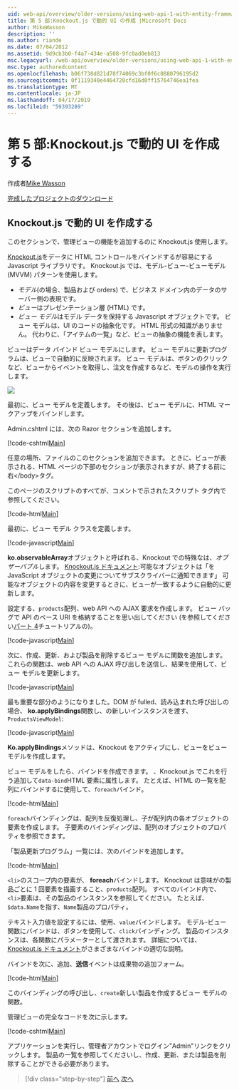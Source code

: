 ```yaml
---
uid: web-api/overview/older-versions/using-web-api-1-with-entity-framework-5/using-web-api-with-entity-framework-part-5
title: 第 5 部:Knockout.js で動的 UI の作成 |Microsoft Docs
author: MikeWasson
description: ''
ms.author: riande
ms.date: 07/04/2012
ms.assetid: 9d9cb3b0-f4a7-434e-a508-9fc0ad0eb813
msc.legacyurl: /web-api/overview/older-versions/using-web-api-1-with-entity-framework-5/using-web-api-with-entity-framework-part-5
msc.type: authoredcontent
ms.openlocfilehash: b06f738d821d78f74069c3bf0f6c0880796195d2
ms.sourcegitcommit: 0f1119340e4464720cfd16d0ff15764746ea1fea
ms.translationtype: MT
ms.contentlocale: ja-JP
ms.lasthandoff: 04/17/2019
ms.locfileid: "59393289"
---
```

# <a name="part-5-creating-a-dynamic-ui-with-knockoutjs"></a>第 5 部:Knockout.js で動的 UI を作成する

作成者[Mike Wasson](https://github.com/MikeWasson)

[完成したプロジェクトのダウンロード](http://code.msdn.microsoft.com/ASP-NET-Web-API-with-afa30545)

## <a name="creating-a-dynamic-ui-with-knockoutjs"></a>Knockout.js で動的 UI を作成する

このセクションで、管理ビューの機能を追加するのに Knockout.js 使用します。

[Knockout.js](http://knockoutjs.com/)をデータに HTML コントロールをバインドするが容易にする Javascript ライブラリです。 Knockout.js では、モデル-ビュー-ビューモデル (MVVM) パターンを使用します。

- *モデル*(の場合、製品および orders) で、ビジネス ドメイン内のデータのサーバー側の表現です。
- *ビュー*はプレゼンテーション層 (HTML) です。
- *ビュー モデル*はモデル データを保持する Javascript オブジェクトです。 ビュー モデルは、UI のコードの抽象化です。 HTML 形式の知識がありません。 代わりに、「アイテムの一覧」など、ビューの抽象の機能を表します。

ビューはデータ バインド ビュー モデルにします。 ビュー モデルに更新プログラムは、ビューで自動的に反映されます。 ビュー モデルは、ボタンのクリックなど、ビューからイベントを取得し、注文を作成するなど、モデルの操作を実行します。

![](using-web-api-with-entity-framework-part-5/_static/image1.png)

最初に、ビュー モデルを定義します。 その後は、ビュー モデルに、HTML マークアップをバインドします。

Admin.cshtml には、次の Razor セクションを追加します。

[!code-cshtml[Main](using-web-api-with-entity-framework-part-5/samples/sample1.cshtml)]

任意の場所、ファイルのこのセクションを追加できます。 ときに、ビューが表示される、HTML ページの下部のセクションが表示されますが、終了する前に右&lt;/body&gt;タグ。

このページのスクリプトのすべてが、コメントで示されたスクリプト タグ内で参照してください。

[!code-html[Main](using-web-api-with-entity-framework-part-5/samples/sample2.html)]

最初に、ビュー モデル クラスを定義します。

[!code-javascript[Main](using-web-api-with-entity-framework-part-5/samples/sample3.js)]

**ko.observableArray**オブジェクトと呼ばれる、Knockout での特殊なは、*オブザーバブル*します。 [Knockout.js ドキュメント](http://knockoutjs.com/documentation/observables.html):可能なオブジェクトは「を JavaScript オブジェクトの変更についてサブスクライバーに通知できます」 可能なオブジェクトの内容を変更するときに、ビューが一致するように自動的に更新します。

設定する、`products`配列、web API への AJAX 要求を作成します。 ビュー バッグで API のベース URI を格納することを思い出してください (を参照してください[パート 4](using-web-api-with-entity-framework-part-4.md)チュートリアルの)。

[!code-javascript[Main](using-web-api-with-entity-framework-part-5/samples/sample4.js?highlight=5)]

次に、作成、更新、および製品を削除するビュー モデルに関数を追加します。 これらの関数は、web API への AJAX 呼び出しを送信し、結果を使用して、ビュー モデルを更新します。

[!code-javascript[Main](using-web-api-with-entity-framework-part-5/samples/sample5.js?highlight=7)]

最も重要な部分のようになりました。DOM が fulled、読み込まれた呼び出しの場合、 **ko.applyBindings**関数し、の新しいインスタンスを渡す、 `ProductsViewModel`:

[!code-javascript[Main](using-web-api-with-entity-framework-part-5/samples/sample6.js)]

**Ko.applyBindings**メソッドは、Knockout をアクティブにし、ビューをビュー モデルを作成します。

ビュー モデルをしたら、バインドを作成できます。 、Knockout.js でこれを行う追加して`data-bind`HTML 要素に属性します。 たとえば、HTML の一覧を配列にバインドするに使用して、`foreach`バインド。

[!code-html[Main](using-web-api-with-entity-framework-part-5/samples/sample7.html?highlight=1)]

`foreach`バインディングは、配列を反復処理し、子が配列内の各オブジェクトの要素を作成します。 子要素のバインディングは、配列のオブジェクトのプロパティを参照できます。

「製品更新プログラム」一覧には、次のバインドを追加します。

[!code-html[Main](using-web-api-with-entity-framework-part-5/samples/sample8.html)]

`<li>`のスコープ内の要素が、 **foreach**バインドします。 Knockout は意味がの製品ごとに 1 回要素を描画すること、`products`配列。 すべてのバインド内で、`<li>`要素は、その製品のインスタンスを参照してください。 たとえば、`$data.Name`を指す、`Name`製品のプロパティ。

テキスト入力値を設定するには、使用、`value`バインドします。 モデル-ビュー関数にバインドは、ボタンを使用して、`click`バインディング。 製品のインスタンスは、各関数にパラメーターとして渡されます。 詳細については、 [Knockout.js ドキュメント](http://knockoutjs.com/documentation/observables.html)がさまざまなバインドの適切な説明。

バインドを次に、追加、**送信**イベントは成果物の追加フォーム。

[!code-html[Main](using-web-api-with-entity-framework-part-5/samples/sample9.html)]

このバインディングの呼び出し、`create`新しい製品を作成するビュー モデルの関数。

管理ビューの完全なコードを次に示します。

[!code-cshtml[Main](using-web-api-with-entity-framework-part-5/samples/sample10.cshtml)]

アプリケーションを実行し、管理者アカウントでログイン"Admin"リンクをクリックします。 製品の一覧を参照してくださいし、作成、更新、または製品を削除することができる必要があります。

> [!div class="step-by-step"]
> [前へ](using-web-api-with-entity-framework-part-4.md)
> [次へ](using-web-api-with-entity-framework-part-6.md)
